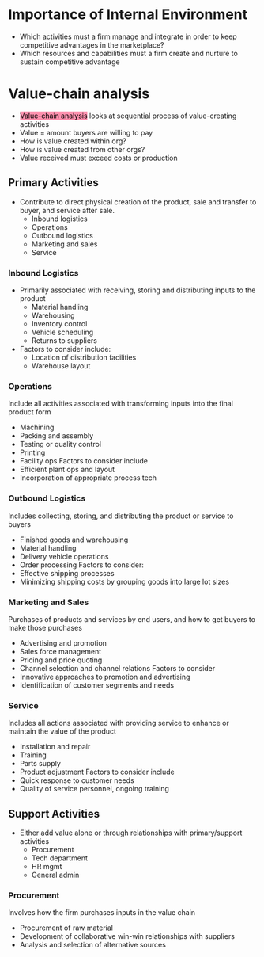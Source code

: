 # Importance of Internal Environment
- Which activities must a firm manage and integrate in order to keep competitive advantages in the marketplace?
- Which resources and capabilities must a firm create and nurture to sustain competitive advantage
# Value-chain analysis
- <mark style="background: #FF5582A6;">Value-chain analysis</mark> looks at sequential process of value-creating activities
- Value = amount buyers are willing to pay
- How is value created within org?
- How is value created from other orgs?
- Value received must exceed costs or production
## Primary Activities
- Contribute to direct physical creation of the product, sale and transfer to buyer, and service after sale.
	- Inbound logistics
	- Operations
	- Outbound logistics
	- Marketing and sales
	- Service
### Inbound Logistics
- Primarily associated with receiving, storing and distributing inputs to the product
	- Material handling
	- Warehousing
	- Inventory control
	- Vehicle scheduling
	- Returns to suppliers
- Factors to consider include:
	- Location of distribution facilities
	- Warehouse layout
### Operations
Include all activities associated with transforming inputs into the final product form
- Machining
- Packing and assembly
- Testing or quality control
- Printing
- Facility ops
Factors to consider include
- Efficient plant ops and layout
- Incorporation of appropriate process tech
### Outbound Logistics
Includes collecting, storing, and distributing the product or service to buyers
- Finished goods and warehousing
- Material handling
- Delivery vehicle operations
- Order processing
Factors to consider:
- Effective shipping processes
- Minimizing shipping costs by grouping goods into large lot sizes
### Marketing and Sales
Purchases of products and services by end users, and how to get buyers to make those purchases
- Advertising and promotion
- Sales force management
- Pricing and price quoting
- Channel selection and channel relations
Factors to consider
- Innovative approaches to promotion and advertising
- Identification of customer segments and needs
### Service
Includes all actions associated with providing service to enhance or maintain the value of the product
- Installation and repair
- Training
- Parts supply
- Product adjustment
Factors to consider include
- Quick response to customer needs
- Quality of service personnel, ongoing training
## Support Activities
- Either add value alone or through relationships with primary/support activities
	- Procurement
	- Tech department
	- HR mgmt
	- General admin
### Procurement
Involves how the firm purchases inputs in the value chain
- Procurement of raw material
- Development of collaborative win-win relationships with suppliers
- Analysis and selection of alternative sources
### 